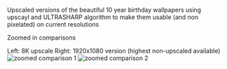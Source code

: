 Upscaled versions of the beautiful 10 year birthday wallpapers using upscayl and ULTRASHARP algorithm to make them usable (and non pixelated) on current resolutions

Zoomed in comparisons

Left: 8K upscale
Right: 1920x1080 version (highest non-upscaled available)
![zoomed comparison 1](https://github.com/SigHunter/gentoo10-backgrounds-upscales/assets/8151315/51074bc2-ee34-450e-9ca3-0a18d0d7cef9)
![zoomed comparison 2](https://github.com/SigHunter/gentoo10-backgrounds-upscales/assets/8151315/459148b4-c36f-484e-a165-e73bc5d5b642)
